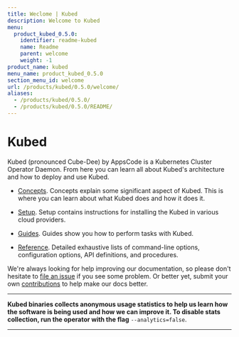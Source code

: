 ```yaml
---
title: Weclome | Kubed
description: Welcome to Kubed
menu:
  product_kubed_0.5.0:
    identifier: readme-kubed
    name: Readme
    parent: welcome
    weight: -1
product_name: kubed
menu_name: product_kubed_0.5.0
section_menu_id: welcome
url: /products/kubed/0.5.0/welcome/
aliases:
  - /products/kubed/0.5.0/
  - /products/kubed/0.5.0/README/
---
```


# Kubed
Kubed (pronounced Cube-Dee) by AppsCode is a Kubernetes Cluster Operator Daemon. From here you can learn all about Kubed's architecture and how to deploy and use Kubed.

- [Concepts](/docs/concepts/). Concepts explain some significant aspect of Kubed. This is where you can learn about what Kubed does and how it does it.

- [Setup](/docs/setup/). Setup contains instructions for installing
  the Kubed in various cloud providers.

- [Guides](/docs/guides/). Guides show you how to perform tasks with Kubed.

- [Reference](/docs/reference/). Detailed exhaustive lists of
command-line options, configuration options, API definitions, and procedures.

We're always looking for help improving our documentation, so please don't hesitate to [file an issue](https://github.com/appscode/kubed/issues/new) if you see some problem. Or better yet, submit your own [contributions](/docs/CONTRIBUTING.md) to help
make our docs better.

---

**Kubed binaries collects anonymous usage statistics to help us learn how the software is being used and how we can improve it. To disable stats collection, run the operator with the flag** `--analytics=false`.

---
